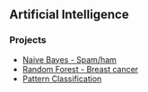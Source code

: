## Artificial Intelligence
### Projects
- [Naive Bayes - Spam/ham](https://github.com/thaisaraujo2000/artificial_intelligence/tree/main/projects/naive_bayes)
- [Random Forest - Breast cancer](https://github.com/thaisaraujo2000/artificial_intelligence/tree/main/projects/random_forest)
- [Pattern Classification](https://github.com/thaisaraujo2000/artificial_intelligence/tree/main/projects/classification)